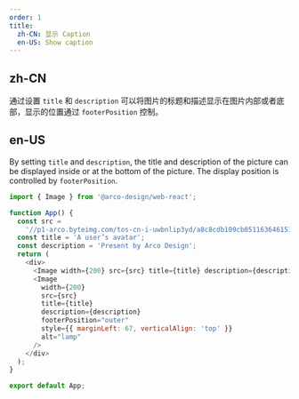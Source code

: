 ```yaml
---
order: 1
title:
  zh-CN: 显示 Caption
  en-US: Show caption
---
```


## zh-CN

通过设置 `title` 和 `description` 可以将图片的标题和描述显示在图片内部或者底部，显示的位置通过 `footerPosition` 控制。

## en-US

By setting `title` and `description`, the title and description of the picture can be displayed inside or at the bottom of the picture. The display position is controlled by `footerPosition`.

```js
import { Image } from '@arco-design/web-react';

function App() {
  const src =
    '//p1-arco.byteimg.com/tos-cn-i-uwbnlip3yd/a8c8cdb109cb051163646151a4a5083b.png~tplv-uwbnlip3yd-webp.webp';
  const title = 'A user’s avatar';
  const description = 'Present by Arco Design';
  return (
    <div>
      <Image width={200} src={src} title={title} description={description} alt="lamp" />
      <Image
        width={200}
        src={src}
        title={title}
        description={description}
        footerPosition="outer"
        style={{ marginLeft: 67, verticalAlign: 'top' }}
        alt="lamp"
      />
    </div>
  );
}

export default App;
```
